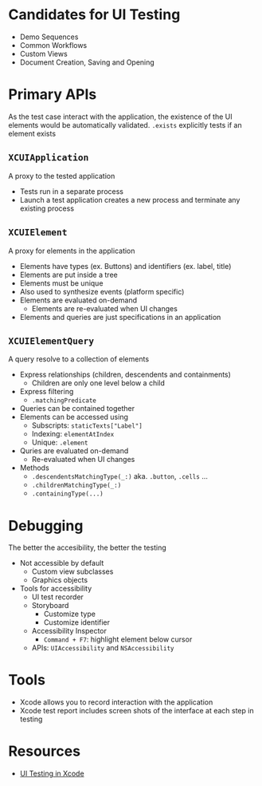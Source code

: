 # Candidates for UI Testing

- Demo Sequences
- Common Workflows
- Custom Views
- Document Creation, Saving and Opening

# Primary APIs

As the test case interact with the application, the existence of the UI elements
would be automatically validated. `.exists` explicitly tests if an element
exists

## `XCUIApplication`

A proxy to the tested application

- Tests run in a separate process
- Launch a test application creates a new process and terminate any existing
  process

## `XCUIElement`

A proxy for elements in the application

- Elements have types (ex. Buttons) and identifiers (ex. label, title)
- Elements are put inside a tree
- Elements must be unique
- Also used to synthesize events (platform specific)
- Elements are evaluated on-demand
  - Elements are re-evaluated when UI changes
- Elements and queries are just specifications in an application

## `XCUIElementQuery`

A query resolve to a collection of elements

- Express relationships (children, descendents and containments)
  - Children are only one level below a child
- Express filtering
  - `.matchingPredicate`
- Queries can be contained together
- Elements can be accessed using
  - Subscripts: `staticTexts["Label"]`
  - Indexing: `elementAtIndex`
  - Unique: `.element`
- Quries are evaluated on-demand
  - Re-evaluated when UI changes
- Methods
  - `.descendentsMatchingType(_:)` aka. `.button`, `.cells` ...
  - `.childrenMatchingType(_:)`
  - `.containingType(...)`

# Debugging

The better the accesibility, the better the testing

- Not accessible by default
  - Custom view subclasses
  - Graphics objects
- Tools for accessibility
  - UI test recorder
  - Storyboard
    - Customize type
    - Customize identifier
  - Accessibility Inspector
    - `Command + F7`: highlight element below cursor
  - APIs: `UIAccessibility` and `NSAccessibility`

# Tools

- Xcode allows you to record interaction with the application
- Xcode test report includes screen shots of the interface at each step in
  testing

# Resources

- [UI Testing in Xcode](https://developer.apple.com/videos/play/wwdc2015/406/)
